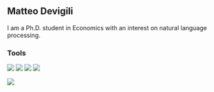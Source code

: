 ## Matteo Devigili

I am a Ph.D. student in Economics with an interest on natural language processing.

### Tools

![](https://img.shields.io/badge/Code-Python-informational?style=flat&logo=python&logoColor=white&color=blue)
![](https://img.shields.io/badge/Editor-Vim-informational?style=flat&logo=vim&logoColor=white&color=blue)
![](https://img.shields.io/badge/DBMS-PostgreSQL-informational?style=flat&logo=postgresql&logoColor=white&color=blue)
![](https://img.shields.io/badge/DBMS-MongoDB-informational?style=flat&logo=mongodb&logoColor=white&color=blue)

<a href="https://github.com/mattDevigili/mattDevigili">
  <img align="center" src="https://github-readme-stats.vercel.app/api/top-langs/?username=mattDevigili&show_icons=true&theme=radical" />
</a>
